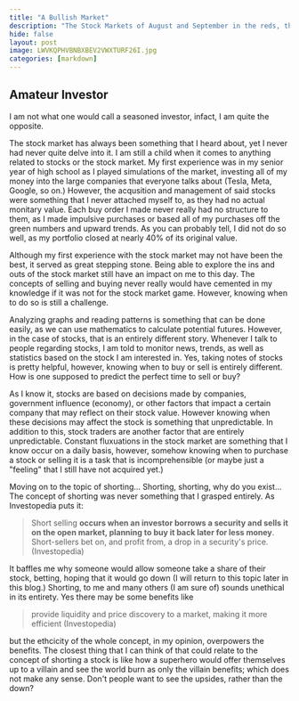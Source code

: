 ```yaml
---
title: "A Bullish Market"
description: "The Stock Markets of August and September in the reds, thoughts of an amateur investor"
hide: false
layout: post
image: LWVKQPHVBNBXBEV2VWXTURF26I.jpg
categories: [markdown]
---
```


## Amateur Investor
I am not what one would call a seasoned investor, infact, I am quite the opposite. 

The stock market has always been something that I heard about, yet I never had never quite delve into it. 
I am still a child when it comes to anything related to stocks or the stock market. My first experience was in my senior year of high school as I played simulations of the market, investing all of my money into the large companies that everyone talks about 
(Tesla, Meta, Google, so on.) However, the acqusition and management of said stocks were something that I never attached myself to, as they had no actual monitary value. Each buy order I made
never really had no structure to them, as I made impulsive purchases or based all of my purchases off the green numbers and upward trends. As you can probably tell, I did not do so well, as my portfolio closed at
nearly 40% of its original value.  


Although my first experience with the stock market may not have been the best, it served as great stepping stone. Being able to explore the ins and outs of the stock market still have an impact on 
me to this day. The concepts of selling and buying never really would have cemented in my knowledge if it was not for the stock market game. However, knowing when to do so is still a challenge. 

Analyzing graphs and reading patterns is something that can be done easily, as we can use mathematics to calculate potential futures. However, in the case of stocks, that is an entirely different story. 
Whenever I talk to people regarding stocks, I am told to monitor news, trends, as well as statistics based on the stock I am interested in. Yes, taking notes of stocks is pretty helpful, however, knowing when
to buy or sell is entirely different. How is one supposed to predict the perfect time to sell or buy? 

As I know it, stocks are based on decisions made by companies, government influence (economy), or other factors that impact a certain company that may reflect on their stock value. However knowing when these decisions
may affect the stock is something that unpredictable. In addition to this, stock traders are another factor that are entirely unpredictable. Constant fluxuations in the stock market are something that I know
occur on a daily basis, however, somehow knowing when to purchase a stock or selling it is a task that is incomprehensible (or maybe just a "feeling" that I still have not acquired yet.)



Moving on to the topic of shorting... Shorting, shorting, why do you exist... 
The concept of shorting was never something that I grasped entirely. As Investopedia puts it:

> Short selling **occurs when an investor borrows a security and sells it on the open market, planning to buy it back later for less money**. Short-sellers bet on, and profit from, a drop in a security's price. (Investopedia)

It baffles me why someone would allow someone take a share of their stock, betting, hoping that it would go down (I will return to this topic later in this blog.) Shorting, to me and 
many others (I am sure of) sounds unethical in its entirety. Yes there may be some benefits like 

> provide liquidity and price discovery to a market, making it more efficient (Investopedia)

but the ethcicity of the whole concept, in my opinion, overpowers the benefits. The closest thing that I can think of that could relate to the concept of shorting a stock is like how a superhero would
offer themselves up to a villain and see the world burn as only the villain benefits; which does not make any sense. Don't people want to see the upsides, rather than the down?


